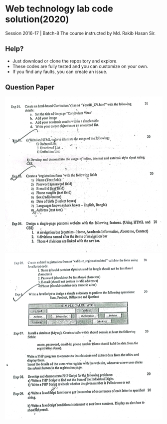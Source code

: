 # Web technology lab code solution(2020)
Session 2016-17 | Batch-8
The course instructed by Md. Rakib Hasan Sir.

## Help?
- Just download or clone the repository and explore.
- These codes are fully tested and you can customize on your own.
- If you find any faults, you can create an issue. 

## Question Paper
![part 1](./exp-01_to_exp-04.png)
![part 2](./exp-05_to_exp-09.png)
